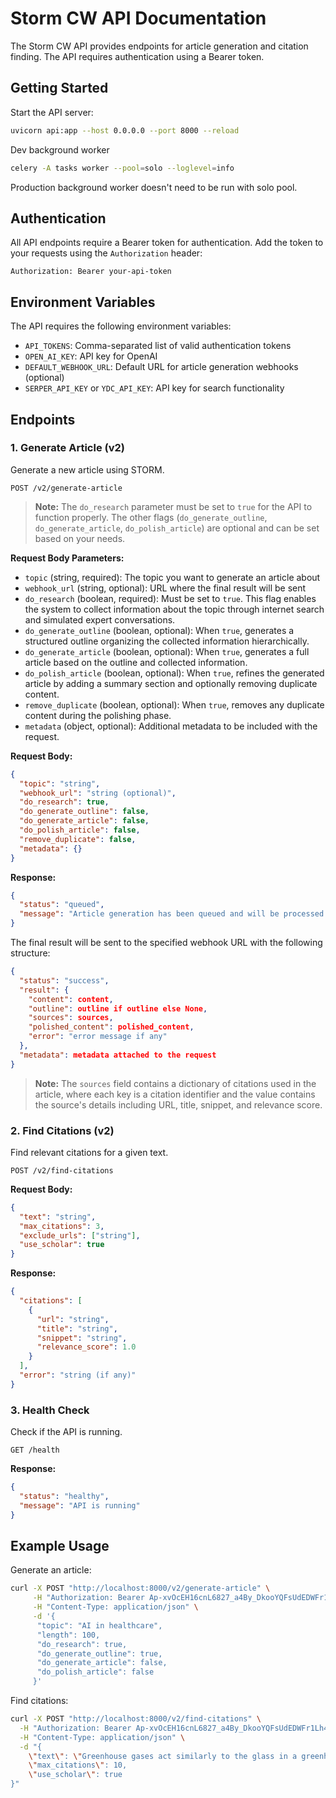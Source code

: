 # Storm CW API Documentation

The Storm CW API provides endpoints for article generation and citation finding. The API requires authentication using a Bearer token.

## Getting Started

Start the API server:

```bash
uvicorn api:app --host 0.0.0.0 --port 8000 --reload
```

Dev background worker

```bash
celery -A tasks worker --pool=solo --loglevel=info
```

Production background worker doesn't need to be run with solo pool.

## Authentication

All API endpoints require a Bearer token for authentication. Add the token to your requests using the `Authorization` header:

```http
Authorization: Bearer your-api-token
```

## Environment Variables

The API requires the following environment variables:

- `API_TOKENS`: Comma-separated list of valid authentication tokens
- `OPEN_AI_KEY`: API key for OpenAI
- `DEFAULT_WEBHOOK_URL`: Default URL for article generation webhooks (optional)
- `SERPER_API_KEY` or `YDC_API_KEY`: API key for search functionality

## Endpoints

### 1. Generate Article (v2)

Generate a new article using STORM.

```http
POST /v2/generate-article
```

> **Note:** The `do_research` parameter must be set to `true` for the API to function properly. The other flags (`do_generate_outline`, `do_generate_article`, `do_polish_article`) are optional and can be set based on your needs.

**Request Body Parameters:**

- `topic` (string, required): The topic you want to generate an article about
- `webhook_url` (string, optional): URL where the final result will be sent
- `do_research` (boolean, required): Must be set to `true`. This flag enables the system to collect information about the topic through internet search and simulated expert conversations.
- `do_generate_outline` (boolean, optional): When `true`, generates a structured outline organizing the collected information hierarchically.
- `do_generate_article` (boolean, optional): When `true`, generates a full article based on the outline and collected information.
- `do_polish_article` (boolean, optional): When `true`, refines the generated article by adding a summary section and optionally removing duplicate content.
- `remove_duplicate` (boolean, optional): When `true`, removes any duplicate content during the polishing phase.
- `metadata` (object, optional): Additional metadata to be included with the request.

**Request Body:**

```json
{
  "topic": "string",
  "webhook_url": "string (optional)",
  "do_research": true,
  "do_generate_outline": false,
  "do_generate_article": false,
  "do_polish_article": false,
  "remove_duplicate": false,
  "metadata": {}
}
```

**Response:**

```json
{
  "status": "queued",
  "message": "Article generation has been queued and will be processed in the background"
}
```

The final result will be sent to the specified webhook URL with the following structure:

```json
{
  "status": "success",
  "result": {
    "content": content,
    "outline": outline if outline else None,
    "sources": sources,
    "polished_content": polished_content,
    "error": "error message if any"
  },
  "metadata": metadata attached to the request
}
```

> **Note:** The `sources` field contains a dictionary of citations used in the article, where each key is a citation identifier and the value contains the source's details including URL, title, snippet, and relevance score.

### 2. Find Citations (v2)

Find relevant citations for a given text.

```http
POST /v2/find-citations
```

**Request Body:**

```json
{
  "text": "string",
  "max_citations": 3,
  "exclude_urls": ["string"],
  "use_scholar": true
}
```

**Response:**

```json
{
  "citations": [
    {
      "url": "string",
      "title": "string",
      "snippet": "string",
      "relevance_score": 1.0
    }
  ],
  "error": "string (if any)"
}
```

### 3. Health Check

Check if the API is running.

```http
GET /health
```

**Response:**

```json
{
  "status": "healthy",
  "message": "API is running"
}
```

## Example Usage

Generate an article:

```bash
curl -X POST "http://localhost:8000/v2/generate-article" \
     -H "Authorization: Bearer Ap-xvOcEH16cnL6827_a4By_DkooYQFsUdEDWFr1Lh4" \
     -H "Content-Type: application/json" \
     -d '{
      "topic": "AI in healthcare",
      "length": 100,
      "do_research": true,
      "do_generate_outline": true,
      "do_generate_article": false,
      "do_polish_article": false
     }'
```

Find citations:

```bash
curl -X POST "http://localhost:8000/v2/find-citations" \
  -H "Authorization: Bearer Ap-xvOcEH16cnL6827_a4By_DkooYQFsUdEDWFr1Lh4" \
  -H "Content-Type: application/json" \
  -d "{
    \"text\": \"Greenhouse gases act similarly to the glass in a greenhouse: they absorb the sun's heat that radiates from the Earth's surface, trap it in the atmosphere and prevent it from escaping into space. The greenhouse effect keeps the Earth's temperature warmer than it would otherwise be, supporting life on Earth. Many greenhouse gases occur naturally in the atmosphere, but human activity contributes to their accumulation. As a result, the greenhouse effect in the atmosphere is boosted and it alters our planet's climate, leading to shifts in snow and rainfall patterns, a rise in average temperatures and more extreme climate events such as heatwaves and floods.\",
    \"max_citations\": 10,
    \"use_scholar\": true
}"
```
